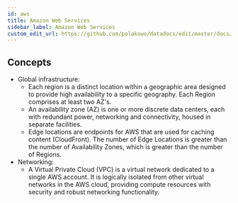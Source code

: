 ```yaml
---
id: aws
title: Amazon Web Services
sidebar_label: Amazon Web Services
custom_edit_url: https://github.com/polakowo/datadocs/edit/master/docs/big-data/aws.md
---
```


## Concepts

- Global infrastructure:
    - Each region is a distinct location within a geographic area designed to provide high availability to a specific geography. Each Region comprises at least two AZ's.
    - An availability zone (AZ) is one or more discrete data centers, each with redundant power, networking and connectivity, housed in separate facilities.
    - Edge locations are endpoints for AWS that are used for caching content (CloudFront). The number of Edge Locations is greater than the number of Availability Zones, which is greater than the number of Regions.
- Networking:
    - A Virtual Private Cloud (VPC) is a virtual network dedicated to a single AWS account. It is logically isolated from other virtual networks in the AWS cloud, providing compute resources with security and robust networking functionality.